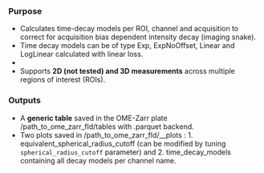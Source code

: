 ### Purpose
- Calculates time-decay models per ROI, channel and acquisition to correct for acquisition bias dependent intensity decay (imaging snake).
- Time decay models can be of type Exp, ExpNoOffset, Linear and LogLinear calculated with linear loss.
- 
- Supports **2D (not tested) and 3D measurements** across multiple regions of interest (ROIs).

### Outputs
- A  **generic table** saved in the OME-Zarr plate /path_to_ome_zarr_fld/tables with .parquet backend.
- Two plots saved in /path_to_ome_zarr_fld/__plots : 1. equivalent_spherical_radius_cutoff (can be modified by tuning `spherical_radius_cutoff` parameter) and 2. time_decay_models containing all decay models per channel name.

